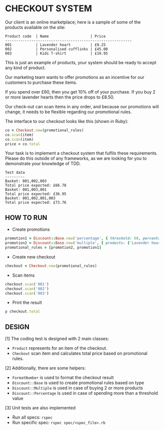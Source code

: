 # CHECKOUT SYSTEM

Our client is an online marketplace; here is a sample of some of the products available on the site:
```
Product code  | Name                   | Price
----------------------------------------------------------
001           | Lavender heart         | £9.25
002           | Personalised cufflinks | £45.00
003           | Kids T-shirt           | £19.95
```

This is just an example of products, your system should be ready to accept any kind of product.

Our marketing team wants to offer promotions as an incentive for our customers to purchase these items.

If you spend over £60, then you get 10% off of your purchase. If you buy 2 or more lavender hearts then the price drops to £8.50.

Our check-out can scan items in any order, and because our promotions will change, it needs to be flexible regarding our promotional rules.

The interface to our checkout looks like this (shown in Ruby):
```ruby
co = Checkout.new(promotional_rules)
co.scan(item)
co.scan(item)
price = co.total
```

Your task is to implement a checkout system that fulfils these requirements. Please do this outside of any frameworks, as we are looking for you to demonstrate your knowledge of TDD.

```
Test data
---------
Basket: 001,002,003
Total price expected: £66.78
Basket: 001,003,001
Total price expected: £36.95
Basket: 001,002,001,003
Total price expected: £73.76
```

## HOW TO RUN

- Create promotions
```ruby
promotion1 = Discount::Base.new('percentage', { threshold: 60, percentage: 10 })
promotion2 = Discount::Base.new('multiple', { products: {'Lavender heart': 8.5} })
promotional_rules = [promotion2, promotion1]
```

- Create new checkout
```ruby
checkout = Checkout.new(promotional_rules)
```

- Scan items
```ruby
checkout.scan('001')
checkout.scan('002')
checkout.scan('003')
```

- Print the result
```ruby
p checkout.total
```

## DESIGN

[1] The coding test is designed with 2 main classes:
- `Product` represents for an item of the checkout.
- `Checkout` scan item and calculates total price based on promotional rules.

[2] Additionally, there are some helpers:
- `FormatNumber` is used to format the checkout result
- `Discount::Base` is used to create promotional rules based on type
- `Discount::Multiple` is used in case of buying 2 or more products
- `Discount::Percentage` is used in case of spending more than a threshold value

[3] Unit tests are also implemented
- Run all specs: `rspec`
- Run specific spec: `rspec spec/<spec_file>.rb`
